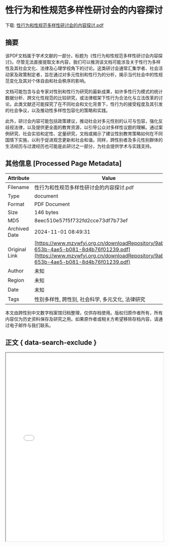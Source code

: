 # 性行为和性规范多样性研讨会的内容探讨

<!-- tcd_download_link -->
下载: [性行为和性规范多样性研讨会的内容探讨.pdf](性行为和性规范多样性研讨会的内容探讨.pdf)
<!-- tcd_download_link_end -->

## 摘要

<!-- tcd_abstract -->
该PDF文档属于学术文献的一部分，标题为《性行为和性规范多样性研讨会内容探讨》。尽管无法直接提取文本内容，我们可以推测该文档可能涉及关于性行为多样性及其社会文化、法律及心理学视角下的讨论。这类研讨会通常汇集学者、社会活动家及政策制定者，旨在通过对多元性别和性行为的分析，揭示当代社会中的性规范变化及其对个体自由和社会秩序的影响。

文档可能包含与会专家对性别和性行为研究的最新成果，如许多性行为模式的统计数据分析、跨文化性规范的比较研究，或法律框架下性行为合法化与立法改革的讨论。此类文献还可能探究了在不同社会和文化背景下，性行为的接受程度及其引发的社会争议，以及推动性多样性包容化的策略和实践。

此外，研讨会内容可能包括政策建议，推动社会对多元性别的认可与包容，强化反歧视法律，以及提供更全面的教育资源，以引导公众对多样性议题的理解。通过案例研究、社会实验和定性、定量研究，文档或揭示了建议性别教育策略如何在不同国情下实施，以利于促进观念更新和社会和谐。同样，跨性别者及多元性别群体的生活经历与过渡经历也可能是此研讨之一部分，为社会提供学术与实践支持。

<!-- tcd_abstract_end -->

## 其他信息 [Processed Page Metadata]

| Attribute       | Value                                  |
|-----------------|----------------------------------------|
| Filename        | 性行为和性规范多样性研讨会的内容探讨.pdf                             |
| Type            | document                                 |
| Format          | PDF Document                               |
| Size            | 146 bytes                           |
| MD5             | 8eec510e57f5f732fd2cce73df7b73ef                                  |
| Archived Date   | 2024-11-01 08:49:31                             |
| Original Link   | [https://www.mzywfyj.org.cn/downloadRepository/9ab0c665-653b-4ae5-b081-8d4b76f01239.pdf](https://www.mzywfyj.org.cn/downloadRepository/9ab0c665-653b-4ae5-b081-8d4b76f01239.pdf)                         |
| Author          | 未知                               |
| Region          | 未知                               |
| Date            | 未知                                 |
| Tags            | 性别多样性, 跨性别, 社会科学, 多元文化, 法律研究                                 |

本文由跨性别中文数字档案馆归档整理，仅供存档使用。版权归原作者所有，所有内容仅为历史资料保存及研究之用。如果原作者或相关方希望移除存档内容，请通过电子邮件与我们联系。

## 正文 { data-search-exclude }

<!-- tcd_main_text -->
<iframe src="../性行为和性规范多样性研讨会的内容探讨.pdf" width="100%" height="600px">
    <p>无法显示PDF，请下载查看。</p>
</iframe>
<!-- tcd_main_text_end -->


